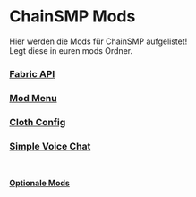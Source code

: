 # ChainSMP Mods
Hier werden die Mods für ChainSMP aufgelistet!</br>
Legt diese in euren mods Ordner.</br>

### [Fabric API](https://cdn.modrinth.com/data/P7dR8mSH/versions/0.58.0+1.19/fabric-api-0.58.0%2B1.19.jar)

### [Mod Menu](https://cdn.modrinth.com/data/mOgUt4GM/versions/4.0.4/modmenu-4.0.4.jar)

### [Cloth Config](https://cdn.modrinth.com/data/9s6osm5g/versions/8.0.75+fabric/cloth-config-8.0.75-fabric.jar)

### [Simple Voice Chat](https://cdn.modrinth.com/data/9eGKb6K1/versions/fabric-1.19-2.3.0/voicechat-fabric-1.19-2.3.0.jar)
</br>

**[Optionale Mods](./Optional.md)**
